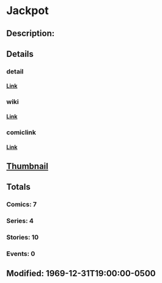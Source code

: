 # Jackpot
## Description: 
## Details
### detail
#### [Link](http://marvel.com/characters/1077/jackpot?utm_campaign=apiRef&utm_source=d8455188da2836f893171a8a63981172)
### wiki
#### [Link](http://marvel.com/universe/Jackpot?utm_campaign=apiRef&utm_source=d8455188da2836f893171a8a63981172)
### comiclink
#### [Link](http://marvel.com/comics/characters/1011259/jackpot?utm_campaign=apiRef&utm_source=d8455188da2836f893171a8a63981172)
## [Thumbnail](http://i.annihil.us/u/prod/marvel/i/mg/b/40/image_not_available.jpg)
## Totals
### Comics: 7
### Series: 4
### Stories: 10
### Events: 0
## Modified: 1969-12-31T19:00:00-0500